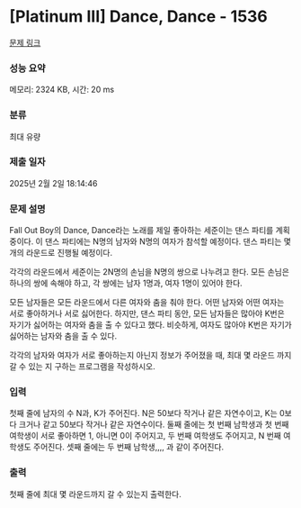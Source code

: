 # [Platinum III] Dance, Dance - 1536 

[문제 링크](https://www.acmicpc.net/problem/1536) 

### 성능 요약

메모리: 2324 KB, 시간: 20 ms

### 분류

최대 유량

### 제출 일자

2025년 2월 2일 18:14:46

### 문제 설명

<p>Fall Out Boy의 Dance, Dance라는 노래를 제일 좋아하는 세준이는 댄스 파티를 계획중이다. 이 댄스 파티에는 N명의 남자와 N명의 여자가 참석할 예정이다. 댄스 파티는 몇 개의 라운드로 진행될 예정이다.</p>

<p>각각의 라운드에서 세준이는 2N명의 손님을 N명의 쌍으로 나누려고 한다. 모든 손님은 하나의 쌍에 속해야 하고, 각 쌍에는 남자 1명과, 여자 1명이 있어야 한다.</p>

<p>모든 남자들은 모든 라운드에서 다른 여자와 춤을 춰야 한다. 어떤 남자와 어떤 여자는 서로 좋아하거나 서로 싫어한다. 하지만, 댄스 파티 동안, 모든 남자들은 많아야 K번은 자기가 싫어하는 여자와 춤을 출 수 있다고 했다. 비슷하게, 여자도 많아야 K번은 자기가 싫어하는 남자와 춤을 출 수 있다.</p>

<p>각각의 남자와 여자가 서로 좋아하는지 아닌지 정보가 주어졌을 때, 최대 몇 라운드 까지 갈 수 있는 지 구하는 프로그램을 작성하시오.</p>

### 입력 

 <p>첫째 줄에 남자의 수 N과, K가 주어진다. N은 50보다 작거나 같은 자연수이고, K는 0보다 크거나 같고 50보다 작거나 같은 자연수이다. 둘째 줄에는 첫 번째 남학생과 첫 번째 여학생이 서로 좋아하면 1, 아니면 0이 주어지고, 두 번째 여학생도 주어지고, N 번째 여학생도 주어진다. 셋째 줄에는 두 번째 남학생,,,, 과 같이 주어진다.</p>

### 출력 

 <p>첫째 줄에 최대 몇 라운드까지 갈 수 있는지 출력한다.</p>

